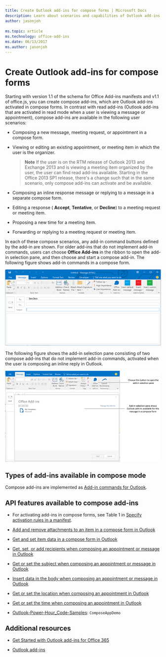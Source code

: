 ```yaml
---
title: Create Outlook add-ins for compose forms | Microsoft Docs
description: Learn about scenarios and capabilities of Outlook add-ins for compose forms.
author: jasonjoh

ms.topic: article
ms.technology: office-add-ins
ms.date: 06/13/2017
ms.author: jasonjoh
---
```


# Create Outlook add-ins for compose forms

Starting with version 1.1 of the schema for Office Add-ins manifests and v1.1 of office.js, you can create compose add-ins, which are Outlook add-ins activated in compose forms. In contrast with read add-ins (Outlook add-ins that are activated in read mode when a user is viewing a message or appointment), compose add-ins are available in the following user scenarios:


- Composing a new message, meeting request, or appointment in a compose form.
    
- Viewing or editing an existing appointment, or meeting item in which the user is the organizer.
    
     >**Note**  If the user is on the RTM release of Outlook 2013 and Exchange 2013 and is viewing a meeting item organized by the user, the user can find read add-ins available. Starting in the Office 2013 SP1 release, there's a change such that in the same scenario, only compose add-ins can activate and be available.
- Composing an inline response message or replying to a message in a separate compose form.
    
- Editing a response ( **Accept**,  **Tentative**, or  **Decline**) to a meeting request or meeting item.
    
- Proposing a new time for a meeting item.
    
- Forwarding or replying to a meeting request or meeting item.
    
In each of these compose scenarios, any add-in command buttons defined by the add-in are shown. For older add-ins that do not implement add-in commands, users can choose  **Office Add-ins** in the ribbon to open the add-in selection pane, and then choose and start a compose add-in. The following figure shows add-in commands in a compose form.


![Shows an Outlook compose form with add-in commands.](images/compose-form-commands.png)

The following figure shows the add-in selection pane consisting of two compose add-ins that do not implement add-in commands, activated when the user is composing an inline reply in Outlook.

![Templates mail app activated for composed item](images/templates-app-selection.png)


## Types of add-ins available in compose mode


Compose add-ins are implemented as [Add-in commands for Outlook](add-in-commands-for-outlook.md).


## API features available to compose add-ins



- For activating add-ins in compose forms, see Table 1 in [Specify activation rules in a manifest](activation-rules.md#specify-activation-rules-in-a-manifest).
    
- [Add and remove attachments to an item in a compose form in Outlook](add-and-remove-attachments-to-an-item-in-a-compose-form.md)
    
- [Get and set item data in a compose form in Outlook](get-and-set-item-data-in-a-compose-form.md)
    
- [Get, set, or add recipients when composing an appointment or message in Outlook](get-set-or-add-recipients.md)
    
- [Get or set the subject when composing an appointment or message in Outlook](get-or-set-the-subject.md)
    
- [Insert data in the body when composing an appointment or message in Outlook](insert-data-in-the-body.md)
    
- [Get or set the location when composing an appointment in Outlook](get-or-set-the-location-of-an-appointment.md)
    
- [Get or set the time when composing an appointment in Outlook](get-or-set-the-time-of-an-appointment.md)
    
- [Outlook-Power-Hour_Code-Samples](https://github.com/OfficeDev/Outlook-Power-Hour-Code-Samples):  `ComposeAppDemo`
    

## Additional resources



- [Get Started with Outlook add-ins for Office 365](addin-tutorial.md)
    
- [Outlook add-ins](outlook-add-ins.md)
    
